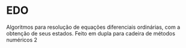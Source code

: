 # EDO
Algoritmos para resolução de equações diferenciais ordinárias, com a obtenção de seus estados. Feito em dupla para cadeira de métodos numéricos 2

